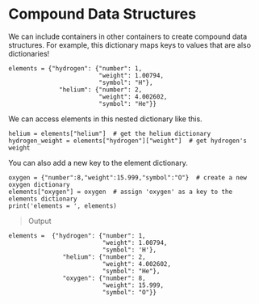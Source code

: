 # Compound Data Structures

We can include containers in other containers to create compound data structures. For example, this dictionary maps keys to values that are also dictionaries!

```
elements = {"hydrogen": {"number": 1,
                         "weight": 1.00794,
                         "symbol": "H"},
              "helium": {"number": 2,
                         "weight": 4.002602,
                         "symbol": "He"}}
```

We can access elements in this nested dictionary like this.

```
helium = elements["helium"]  # get the helium dictionary
hydrogen_weight = elements["hydrogen"]["weight"]  # get hydrogen's weight
```

You can also add a new key to the element dictionary.

```
oxygen = {"number":8,"weight":15.999,"symbol":"O"}  # create a new oxygen dictionary
elements["oxygen"] = oxygen  # assign 'oxygen' as a key to the elements dictionary
print('elements = ', elements)
```

> Output

```
elements =  {"hydrogen": {"number": 1,
                          "weight": 1.00794,
                          "symbol": 'H'},
               "helium": {"number": 2,
                          "weight": 4.002602,
                          "symbol": "He"},
               "oxygen": {"number": 8,
                          "weight": 15.999,
                          "symbol": "O"}}
```
